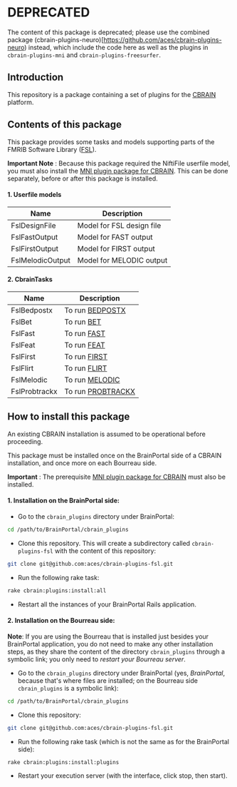 
# DEPRECATED

The content of this package is deprecated; please use the combined package (cbrain-plugins-neuro)[https://github.com/aces/cbrain-plugins-neuro) instead,
which include the code here as well as the plugins in `cbrain-plugins-mni` and
`cbrain-plugins-freesurfer`.

## Introduction

This repository is a package containing a set of plugins for the
[CBRAIN](https://github.com/aces/cbrain) platform.

## Contents of this package

This package provides some tasks and models supporting
parts of the FMRIB Software Library ([FSL](http://fsl.fmrib.ox.ac.uk/fsl/fslwiki/)).

**Important Note** : Because this package required the NiftiFile userfile model, you must
also install the [MNI plugin package for CBRAIN](https://github.com/aces/cbrain-plugins-mni).
This can be done separately, before or after this package is installed.

#### 1. Userfile models

| Name             | Description               |
|------------------|---------------------------|
| FslDesignFile    | Model for FSL design file |
| FslFastOutput    | Model for FAST output     |
| FslFirstOutput   | Model for FIRST output    |
| FslMelodicOutput | Model for MELODIC output  |

#### 2. CbrainTasks

| Name          | Description                                                                          |
|---------------|--------------------------------------------------------------------------------------|
| FslBedpostx   | To run [BEDPOSTX](http://fsl.fmrib.ox.ac.uk/fsl/fsl4.0/fdt/fdt_bedpostx.html)        |
| FslBet        | To run [BET](http://fsl.fmrib.ox.ac.uk/fsl/fslwiki/BET)                              |
| FslFast       | To run [FAST]( http://fsl.fmrib.ox.ac.uk/fsl/fslwiki/FAST)                           |
| FslFeat       | To run [FEAT](http://fsl.fmrib.ox.ac.uk/fsl/fslwiki/FEAT)                            |
| FslFirst      | To run [FIRST](http://fsl.fmrib.ox.ac.uk/fsl/fslwiki/FIRST)                          |
| FslFlirt      | To run [FLIRT](http://fsl.fmrib.ox.ac.uk/fsl/fslwiki/FLIRT)                          |
| FslMelodic    | To run [MELODIC](http://fsl.fmrib.ox.ac.uk/fsl/fslwiki/MELODIC)                      |
| FslProbtrackx | To run [PROBTRACKX](http://fsl.fmrib.ox.ac.uk/fsl/fsl-4.1.9/fdt/fdt_probtrackx.html) |

## How to install this package

An existing CBRAIN installation is assumed to be operational before
proceeding.

This package must be installed once on the BrainPortal side of a
CBRAIN installation, and once more on each Bourreau side.

**Important** : The prerequisite [MNI plugin package for CBRAIN](https://github.com/aces/cbrain-plugins-mni)
must also be installed.

#### 1. Installation on the BrainPortal side:

  * Go to the `cbrain_plugins` directory under BrainPortal:

```bash
cd /path/to/BrainPortal/cbrain_plugins
```

  * Clone this repository. This will create a subdirectory called
  `cbrain-plugins-fsl` with the content of this repository:

```bash
git clone git@github.com:aces/cbrain-plugins-fsl.git
```

  * Run the following rake task:

```bash
rake cbrain:plugins:install:all
```

  * Restart all the instances of your BrainPortal Rails application.

#### 2. Installation on the Bourreau side:

**Note**: If you are using the Bourreau that is installed just
besides your BrainPortal application, you do not need to make
any other installation steps, as they share the content of
the directory `cbrain_plugins` through a symbolic link; you
only need to *restart your Bourreau server*.

  * Go to the `cbrain_plugins` directory under BrainPortal
  (yes, *BrainPortal*, because that's where files are installed; on
  the Bourreau side `cbrain_plugins` is a symbolic link):

```bash
cd /path/to/BrainPortal/cbrain_plugins
```

  * Clone this repository:

```bash
git clone git@github.com:aces/cbrain-plugins-fsl.git
```
  * Run the following rake task (which is not the same as for
  the BrainPortal side):

``` bash
rake cbrain:plugins:install:plugins
```

  * Restart your execution server (with the interface, click stop, then start).

